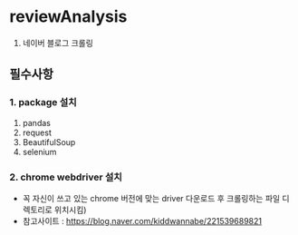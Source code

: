 # reviewAnalysis

1. 네이버 블로그 크롤링
## 필수사항

### 1. package 설치
1. pandas
2. request
3. BeautifulSoup
4. selenium 

### 2. chrome webdriver 설치
- 꼭 자신이 쓰고 있는 chrome 버전에 맞는 driver 다운로드 후 크롤링하는 파일 디렉토리로 위치시킴)
- 참고사이트 : https://blog.naver.com/kiddwannabe/221539689821
